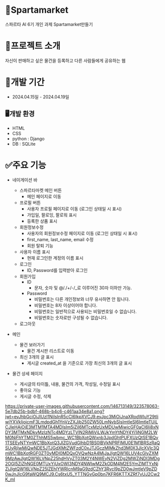# 🔡Spartamarket
스파르타 AI 6기 개인 과제 Spartamarket만들기
# 📝프로젝트 소개 
자신이 판매하고 싶은 물건을 등록하고 다른 사람들에게 공유하는 웹
# 📅개발 기간
* 2024.04.15일 - 2024.04.19일
## 🖥️개발 환경
* HTML
* CSS
* python : Django
* DB : SQLite

# ✅주요 기능

- 네이게이션 바
    - 스파르타마켓 메인 버튼
        - 메인 페이지로 이동
    - 프로필 버튼
        - 사용자 프로필 페이지로 이동 (로그인 상태일 시 표시)
        - 가입일, 팔로잉, 팔로워 표시
        - 등록한 상품 표시
    - 회원정보수정
        - 사용자의 회원정보수정 페이지로 이동 (로그인 상태일 시 표시)
        - first_name, last_name, email 수정
        - 회원 탈퇴 기능
    - 사용자 이름 표시
        - 현재 로그인한 계정의 이름 표시
    - 로그인
        - ID, Password를 입력받아 로그인
    - 회원가입
        - ID
            - 문자, 숫자 및 @/./+/-/_로 이루어진 30자 이하만 가능.
        - Password
            - 비밀번호는 다른 개인정보와 너무 유사하면 안 됩니다.
            - 비밀번호는 8자 이상이어야 합니다.
            - 비밀번호는 일반적으로 사용되는 비밀번호일 수 없습니다.
            - 비밀번호는 숫자로만 구성될 수 없습니다.
    - 로그아웃

- 메인
    - 물건 보러가기
        - 물건 게시판 리스트로 이동
    - 최신 3개의 글 표시
        - 게시글 created_at 을 기준으로 가장 최신의 3개의 글 표시

- 물건 상세 페이지
    - 게시글의 타이틀, 내용, 물건의 가격, 작성일, 수정일 표시
    - 좋아요 기능
    - 게시글 수정, 삭제

https://private-user-images.githubusercontent.com/146713149/323578063-5e7db25b-bdbf-468b-b4c6-c461aa34e8a1.png?jwt=eyJhbGciOiJIUzI1NiIsInR5cCI6IkpXVCJ9.eyJpc3MiOiJnaXRodWIuY29tIiwiYXVkIjoicmF3LmdpdGh1YnVzZXJjb250ZW50LmNvbSIsImtleSI6ImtleTUiLCJleHAiOjE3MTM1MTA4MDIsIm5iZiI6MTcxMzUxMDUwMiwicGF0aCI6Ii8xNDY3MTMxNDkvMzIzNTc4MDYzLTVlN2RiMjViLWJkYmYtNDY4Yi1iNGM2LWM0NjFhYTM0ZThhMS5wbmc_WC1BbXotQWxnb3JpdGhtPUFXUzQtSE1BQy1TSEEyNTYmWC1BbXotQ3JlZGVudGlhbD1BS0lBVkNPRFlMU0E1M1BRSzRaQSUyRjIwMjQwNDE5JTJGdXMtZWFzdC0xJTJGczMlMkZhd3M0X3JlcXVlc3QmWC1BbXotRGF0ZT0yMDI0MDQxOVQwNzA4MjJaJlgtQW16LUV4cGlyZXM9MzAwJlgtQW16LVNpZ25hdHVyZT03M2Y4NWEyN2VjZDg2MWZjNDI3MDg2OGI5ZjZhNGE0MTUxYjUxOWI3NDY4NWIwM2ZkODM4M2E5YmZlMTYxNjZjJlgtQW16LVNpZ25lZEhlYWRlcnM9aG9zdCZhY3Rvcl9pZD0wJmtleV9pZD0wJnJlcG9faWQ9MCJ9.Cs6txU5_YTTNGvGp0bn7KFR6KTTXZRf7vUJ2Cw2K_mI